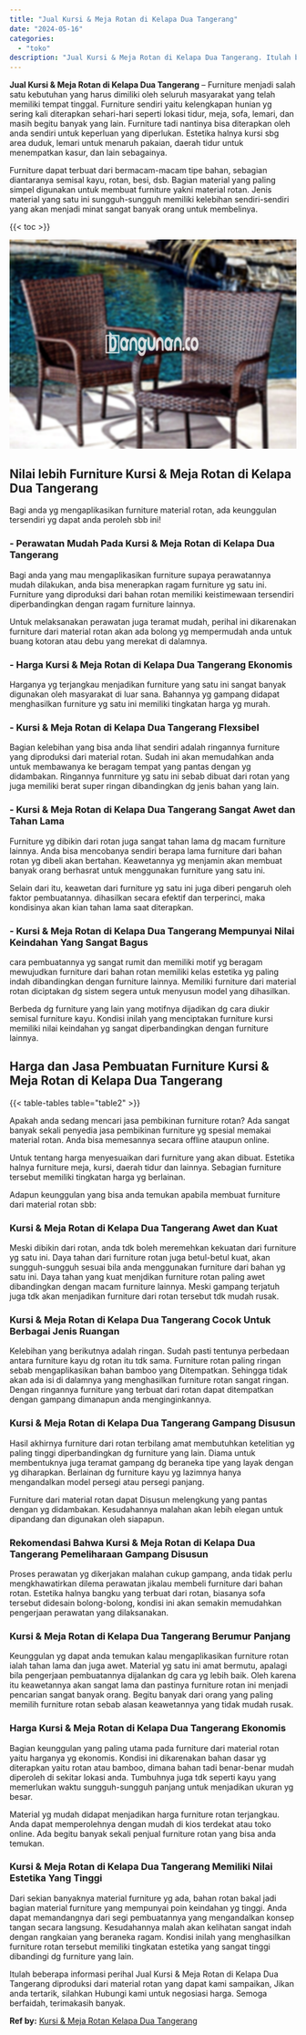 ```yaml
---
title: "Jual Kursi & Meja Rotan di Kelapa Dua Tangerang"
date: "2024-05-16"
categories: 
  - "toko"
description: "Jual Kursi & Meja Rotan di Kelapa Dua Tangerang. Itulah beberapa informasi perihal Jual Kursi & Meja Rotan di Kelapa Dua Tangerang diproduksi dari material r..."
---
```


**Jual Kursi & Meja Rotan di Kelapa Dua Tangerang** – Furniture menjadi salah satu kebutuhan yang harus dimiliki oleh seluruh masyarakat yang telah memiliki tempat tinggal. Furniture sendiri yaitu kelengkapan hunian yg sering kali diterapkan sehari-hari seperti lokasi tidur, meja, sofa, lemari, dan masih begitu banyak yang lain. Furniture tadi nantinya bisa diterapkan oleh anda sendiri untuk keperluan yang diperlukan. Estetika halnya kursi sbg area duduk, lemari untuk menaruh pakaian, daerah tidur untuk menempatkan kasur, dan lain sebagainya.

Furniture dapat terbuat dari bermacam-macam tipe bahan, sebagian diantaranya semisal kayu, rotan, besi, dsb. Bagian material yang paling simpel digunakan untuk membuat furniture yakni material rotan. Jenis material yang satu ini sungguh-sungguh memiliki kelebihan sendiri-sendiri yang akan menjadi minat sangat banyak orang untuk membelinya.

{{< toc >}}

![Jual Kursi & Meja Rotan di Kelapa Dua Tangerang](/images/kursi-meja-rotan-murah43.png)

## Nilai lebih Furniture Kursi & Meja Rotan di Kelapa Dua Tangerang

Bagi anda yg mengaplikasikan furniture material rotan, ada keunggulan tersendiri yg dapat anda peroleh sbb ini!

### \- Perawatan Mudah Pada Kursi & Meja Rotan di Kelapa Dua Tangerang

Bagi anda yang mau mengaplikasikan furniture supaya perawatannya mudah dilakukan, anda bisa menerapkan ragam furniture yg satu ini. Furniture yang diproduksi dari bahan rotan memiliki keistimewaan tersendiri diperbandingkan dengan ragam furniture lainnya.

Untuk melaksanakan perawatan juga teramat mudah, perihal ini dikarenakan furniture dari material rotan akan ada bolong yg mempermudah anda untuk buang kotoran atau debu yang merekat di dalamnya.

### \- Harga Kursi & Meja Rotan di Kelapa Dua Tangerang Ekonomis

Harganya yg terjangkau menjadikan furniture yang satu ini sangat banyak digunakan oleh masyarakat di luar sana. Bahannya yg gampang didapat menghasilkan furniture yg satu ini memiliki tingkatan harga yg murah.

### \- Kursi & Meja Rotan di Kelapa Dua Tangerang Flexsibel

Bagian kelebihan yang bisa anda lihat sendiri adalah ringannya furniture yang diproduksi dari material rotan. Sudah ini akan memudahkan anda untuk membawanya ke beragam tempat yang pantas dengan yg didambakan. Ringannya funrniture yg satu ini sebab dibuat dari rotan yang juga memiliki berat super ringan dibandingkan dg jenis bahan yang lain.

### \- Kursi & Meja Rotan di Kelapa Dua Tangerang Sangat Awet dan Tahan Lama

Furniture yg dibikin dari rotan juga sangat tahan lama dg macam furniture lainnya. Anda bisa mencobanya sendiri berapa lama furniture dari bahan rotan yg dibeli akan bertahan. Keawetannya yg menjamin akan membuat banyak orang berhasrat untuk menggunakan furniture yang satu ini.

Selain dari itu, keawetan dari furniture yg satu ini juga diberi pengaruh oleh faktor pembuatannya. dihasilkan secara efektif dan terperinci, maka kondisinya akan kian tahan lama saat diterapkan.

### \- Kursi & Meja Rotan di Kelapa Dua Tangerang Mempunyai Nilai Keindahan Yang Sangat Bagus

cara pembuatannya yg sangat rumit dan memiliki motif yg beragam mewujudkan furniture dari bahan rotan memiliki kelas estetika yg paling indah dibandingkan dengan furniture lainnya. Memiliki furniture dari material rotan diciptakan dg sistem segera untuk menyusun model yang dihasilkan.

Berbeda dg furniture yang lain yang motifnya dijadikan dg cara diukir semisal furniture kayu. Kondisi inilah yang menciptakan furniture kursi memiliki nilai keindahan yg sangat diperbandingkan dengan furniture lainnya.

## Harga dan Jasa Pembuatan Furniture Kursi & Meja Rotan di Kelapa Dua Tangerang

{{< table-tables table="table2" >}}

Apakah anda sedang mencari jasa pembikinan furniture rotan? Ada sangat banyak sekali penyedia jasa pembikinan furniture yg spesial memakai material rotan. Anda bisa memesannya secara offline ataupun online.

Untuk tentang harga menyesuaikan dari furniture yang akan dibuat. Estetika halnya furniture meja, kursi, daerah tidur dan lainnya. Sebagian furniture tersebut memiliki tingkatan harga yg berlainan.

Adapun keunggulan yang bisa anda temukan apabila membuat furniture dari material rotan sbb:

### Kursi & Meja Rotan di Kelapa Dua Tangerang Awet dan Kuat

Meski dibikin dari rotan, anda tdk boleh meremehkan kekuatan dari furniture yg satu ini. Daya tahan dari furniture rotan juga betul-betul kuat, akan sungguh-sungguh sesuai bila anda menggunakan furniture dari bahan yg satu ini. Daya tahan yang kuat menjdikan furniture rotan paling awet dibandingkan dengan macam furniture lainnya. Meski gampang terjatuh juga tdk akan menjadikan furniture dari rotan tersebut tdk mudah rusak.

### Kursi & Meja Rotan di Kelapa Dua Tangerang Cocok Untuk Berbagai Jenis Ruangan

Kelebihan yang berikutnya adalah ringan. Sudah pasti tentunya perbedaan antara furniture kayu dg rotan itu tdk sama. Furniture rotan paling ringan sebab mengaplikasikan bahan bamboo yang Ditempatkan. Sehingga tidak akan ada isi di dalamnya yang menghasilkan furniture rotan sangat ringan. Dengan ringannya furniture yang terbuat dari rotan dapat ditempatkan dengan gampang dimanapun anda menginginkannya.

### Kursi & Meja Rotan di Kelapa Dua Tangerang Gampang Disusun

Hasil akhirnya furniture dari rotan terbilang amat membutuhkan ketelitian yg paling tinggi diperbandingkan dg furniture yang lain. Diama untuk membentuknya juga teramat gampang dg beraneka tipe yang layak dengan yg diharapkan. Berlainan dg furniture kayu yg lazimnya hanya mengandalkan model persegi atau persegi panjang.

Furniture dari material rotan dapat Disusun melengkung yang pantas dengan yg didambakan. Kesudahannya malahan akan lebih elegan untuk dipandang dan digunakan oleh siapapun.

### Rekomendasi Bahwa Kursi & Meja Rotan di Kelapa Dua Tangerang Pemeliharaan Gampang Disusun

Proses perawatan yg dikerjakan malahan cukup gampang, anda tidak perlu mengkhawatirkan dilema perawatan jikalau membeli furniture dari bahan rotan. Estetika halnya bangku yang terbuat dari rotan, biasanya sofa tersebut didesain bolong-bolong, kondisi ini akan semakin memudahkan pengerjaan perawatan yang dilaksanakan.

### Kursi & Meja Rotan di Kelapa Dua Tangerang Berumur Panjang

Keunggulan yg dapat anda temukan kalau mengaplikasikan furniture rotan ialah tahan lama dan juga awet. Material yg satu ini amat bermutu, apalagi bila pengerjaan pembuatannya dijalankan dg cara yg lebih baik. Oleh karena itu keawetannya akan sangat lama dan pastinya furniture rotan ini menjadi pencarian sangat banyak orang. Begitu banyak dari orang yang paling memilih furniture rotan sebab alasan keawetannya yang tidak mudah rusak.

### Harga Kursi & Meja Rotan di Kelapa Dua Tangerang Ekonomis

Bagian keunggulan yang paling utama pada furniture dari material rotan yaitu harganya yg ekonomis. Kondisi ini dikarenakan bahan dasar yg diterapkan yaitu rotan atau bamboo, dimana bahan tadi benar-benar mudah diperoleh di sekitar lokasi anda. Tumbuhnya juga tdk seperti kayu yang memerlukan waktu sungguh-sungguh panjang untuk menjadikan ukuran yg besar.

Material yg mudah didapat menjadikan harga furniture rotan terjangkau. Anda dapat memperolehnya dengan mudah di kios terdekat atau toko online. Ada begitu banyak sekali penjual furniture rotan yang bisa anda temukan.

### Kursi & Meja Rotan di Kelapa Dua Tangerang Memiliki Nilai Estetika Yang Tinggi

Dari sekian banyaknya material furniture yg ada, bahan rotan bakal jadi bagian material furniture yang mempunyai poin keindahan yg tinggi. Anda dapat memandangnya dari segi pembuatannya yang mengandalkan konsep tangan secara langsung. Kesudahannya malah akan kelihatan sangat indah dengan rangkaian yang beraneka ragam. Kondisi inilah yang menghasilkan furniture rotan tersebut memiliki tingkatan estetika yang sangat tinggi dibandingi dg furniture yang lain.

Itulah beberapa informasi perihal Jual Kursi & Meja Rotan di Kelapa Dua Tangerang diproduksi dari material rotan yang dapat kami sampaikan, Jikan anda tertarik, silahkan Hubungi kami untuk negosiasi harga. Semoga berfaidah, terimakasih banyak.

**Ref by:** [Kursi & Meja Rotan Kelapa Dua Tangerang](https://id.wikipedia.org/wiki/Kursi)
